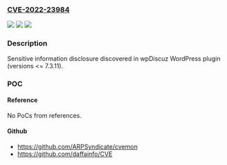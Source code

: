 ### [CVE-2022-23984](https://cve.mitre.org/cgi-bin/cvename.cgi?name=CVE-2022-23984)
![](https://img.shields.io/static/v1?label=Product&message=Comments%20%E2%80%93%20wpDiscuz%20(WordPress%20plugin)&color=blue)
![](https://img.shields.io/static/v1?label=Version&message=n%2Fa&color=blue)
![](https://img.shields.io/static/v1?label=Vulnerability&message=CWE-200%20Information%20Exposure&color=brighgreen)

### Description

Sensitive information disclosure discovered in wpDiscuz WordPress plugin (versions <= 7.3.11).

### POC

#### Reference
No PoCs from references.

#### Github
- https://github.com/ARPSyndicate/cvemon
- https://github.com/daffainfo/CVE

